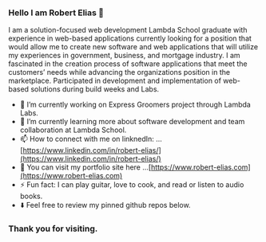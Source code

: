 ### Hello I am Robert Elias :wave:

I am a solution-focused web development Lambda School graduate with experience in web-based applications currently looking for a position that would allow me to create new software and web applications that will utilize my experiences in government, business, and mortgage industry. I am fascinated in the creation process of software applications that meet the customers’ needs while advancing the organizations position in the marketplace. Participated in development and implementation of web-based solutions during build weeks and Labs. 

- 🔭 I’m currently working on Express Groomers project through Lambda Labs. 
- 🌱 I’m currently learning more about software development and team collaboration at Lambda School. 
- 📫 How to connect with me on linknedIn: ...[https://www.linkedin.com/in/robert-elias/](https://www.linkedin.com/in/robert-elias/)
- :link: You can visit my portfolio site here ...[https://www.robert-elias.com](https://www.robert-elias.com)
- ⚡ Fun fact: I can play guitar, love to cook, and read or listen to audio books. 
- :arrow_down: Feel free to review my pinned github repos below. 
### Thank you for visiting.


